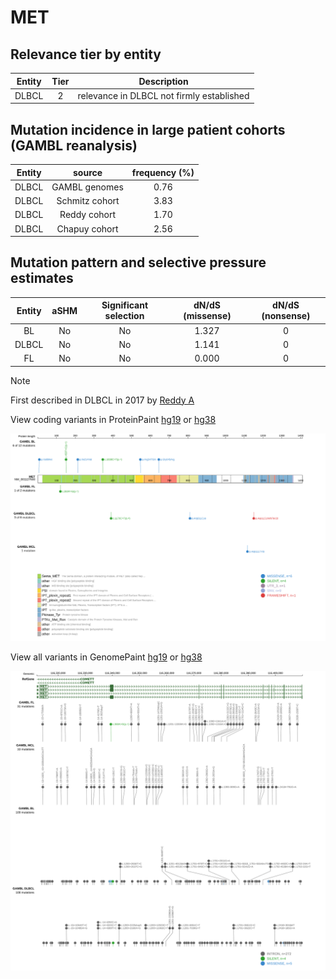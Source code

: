 # MET

## Relevance tier by entity

|Entity|Tier|Description                              |
|:------:|:----:|-----------------------------------------|
|DLBCL |2   |relevance in DLBCL not firmly established|

## Mutation incidence in large patient cohorts (GAMBL reanalysis)

|Entity|source        |frequency (%)|
|:------:|:--------------:|:-------------:|
|DLBCL |GAMBL genomes |0.76         |
|DLBCL |Schmitz cohort|3.83         |
|DLBCL |Reddy cohort  |1.70         |
|DLBCL |Chapuy cohort |2.56         |

## Mutation pattern and selective pressure estimates

|Entity|aSHM|Significant selection|dN/dS (missense)|dN/dS (nonsense)|
|:------:|:----:|:---------------------:|:----------------:|:----------------:|
|BL    |No  |No                   |1.327           |0               |
|DLBCL |No  |No                   |1.141           |0               |
|FL    |No  |No                   |0.000           |0               |


> [!NOTE]
> First described in DLBCL in 2017 by [Reddy A](https://pubmed.ncbi.nlm.nih.gov/28985567)


View coding variants in ProteinPaint [hg19](https://morinlab.github.io/LLMPP/GAMBL/MET_protein.html)  or [hg38](https://morinlab.github.io/LLMPP/GAMBL/MET_protein_hg38.html)

![image](images/proteinpaint/MET_NM_001127500.svg)

View all variants in GenomePaint [hg19](https://morinlab.github.io/LLMPP/GAMBL/MET.html)  or [hg38](https://morinlab.github.io/LLMPP/GAMBL/MET_hg38.html)

![image](images/proteinpaint/MET.svg)
